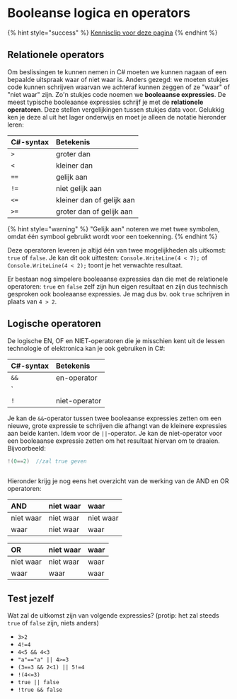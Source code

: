 # Booleanse logica en operators

{% hint style="success" %}
[Kennisclip voor deze pagina](https://youtu.be/xmyvYqZYRTQ)
{% endhint %}

## Relationele operators

Om beslissingen te kunnen nemen in C\# moeten we kunnen nagaan of een bepaalde uitspraak waar of niet waar is. Anders gezegd: we moeten stukjes code kunnen schrijven waarvan we achteraf kunnen zeggen of ze "waar" of "niet waar" zijn. Zo'n stukjes code noemen we **booleaanse expressies**. De meest typische booleaanse expressies schrijf je met de **relationele operatoren**. Deze stellen vergelijkingen tussen stukjes data voor. Gelukkig ken je deze al uit het lager onderwijs en moet je alleen de notatie hieronder leren:

| C\#-syntax | Betekenis |
| :--- | :--- |
| `>` | groter dan |
| `<` | kleiner dan |
| `==` | gelijk aan |
| `!=` | niet gelijk aan |
| `<=` | kleiner dan of gelijk aan |
| `>=` | groter dan of gelijk aan |

{% hint style="warning" %}
"Gelijk aan" noteren we met twee symbolen, omdat één symbool gebruikt wordt voor een toekenning.
{% endhint %}

Deze operatoren leveren je altijd één van twee mogelijkheden als uitkomst: `true` of `false`. Je kan dit ook uittesten: `Console.WriteLine(4 < 7);` of `Console.WriteLine(4 < 2);` toont je het verwachte resultaat.

Er bestaan nog simpelere booleaanse expressies dan die met de relationele operatoren: `true` en `false` zelf zijn hun eigen resultaat en zijn dus technisch gesproken ook booleaanse expressies. Je mag dus bv. ook `true` schrijven in plaats van `4 > 2`.

## Logische operatoren

De logische EN, OF en NIET-operatoren die je misschien kent uit de lessen technologie of elektronica kan je ook gebruiken in C\#:

| C\#-syntax | Betekenis |
| :--- | :--- |
| `&&` | en-operator |
| `||` | of-operator |
| `!` | niet-operator |

Je kan de `&&`-operator tussen twee booleaanse expressies zetten om een nieuwe, grote expressie te schrijven die afhangt van de kleinere expressies aan beide kanten. Idem voor de `||`-operator. Je kan de niet-operator voor een booleaanse expressie zetten om het resultaat hiervan om te draaien. Bijvoorbeeld:

```csharp
!(0==2)  //zal true geven
	
```

Hieronder krijg je nog eens het overzicht van de werking van de AND en OR operatoren:

| AND | niet waar | waar |
| :--- | :--- | :--- |
| niet waar | niet waar | niet waar |
| waar | niet waar | waar |

| OR | niet waar | waar |
| :--- | :--- | :--- |
| niet waar | niet waar | waar |
| waar | waar | waar |

## Test jezelf

Wat zal de uitkomst zijn van volgende expressies? \(protip: het zal steeds `true` of `false` zijn, niets anders\)

* `3>2`
* `4!=4` 
* `4<5 && 4<3`
* `"a"=="a" || 4>=3`
* `(3==3 && 2<1) || 5!=4`
* `!(4<=3)`
* `true || false`
* `!true && false`

